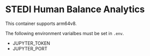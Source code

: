 # STEDI Human Balance Analytics

This container supports arm64v8.


The following environment varialbes must be set in `.env`.
* JUPYTER_TOKEN
* JUPYTER_PORT
